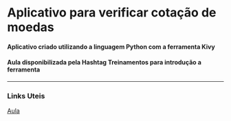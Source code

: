 

# Aplicativo para verificar cotação de moedas

#### Aplicativo criado utilizando a linguagem Python com a ferramenta Kivy 

#### Aula disponibilizada pela Hashtag Treinamentos para introdução a ferramenta

------

### Links Uteis

[Aula](https://www.youtube.com/watch?v=NkBcU8biV4s)

#### 

#### 
